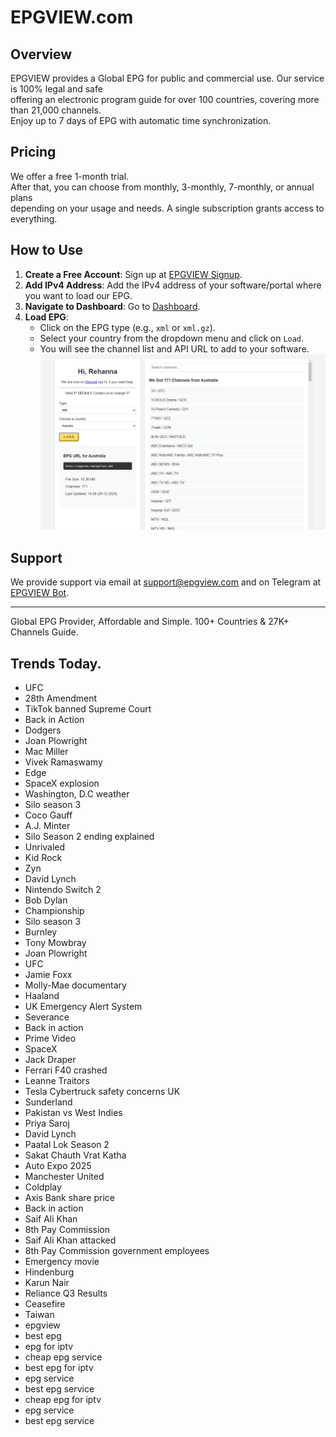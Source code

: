 # EPGVIEW.com



## Overview
EPGVIEW provides a Global EPG for public and commercial use. Our service is 100% legal and safe\
offering an electronic program guide for over 100 countries, covering more than 21,000 channels.\
Enjoy up to 7 days of EPG with automatic time synchronization.

## Pricing
We offer a free 1-month trial. \
After that, you can choose from monthly, 3-monthly, 7-monthly, or annual plans \
depending on your usage and needs. A single subscription grants access to everything.

## How to Use
1. **Create a Free Account**: Sign up at [EPGVIEW Signup](https://epgview.com/signup.php).
2. **Add IPv4 Address**: Add the IPv4 address of your software/portal where you want to load our EPG.
3. **Navigate to Dashboard**: Go to [Dashboard](https://epgview.com/dashboard.php).
4. **Load EPG**:
   - Click on the EPG type (e.g., `xml` or `xml.gz`).
   - Select your country from the dropdown menu and click on `Load`.
   - You will see the channel list and API URL to add to your software.
![EPGVIEW](img/dashboard.png)
## Support
We provide support via email at [support@epgview.com](mailto:support@epgview.com) and on Telegram at [EPGVIEW Bot](https://t.me/epgview_bot).

---

Global EPG Provider, Affordable and Simple. 100+ Countries & 27K+ Channels Guide.

## Trends Today.

- UFC
- 28th Amendment
- TikTok banned Supreme Court
- Back in Action
- Dodgers
- Joan Plowright
- Mac Miller
- Vivek Ramaswamy
- Edge
- SpaceX explosion
- Washington, D.C weather
- Silo season 3
- Coco Gauff
- A.J. Minter
- Silo Season 2 ending explained
- Unrivaled
- Kid Rock
- Zyn
- David Lynch
- Nintendo Switch 2
- Bob Dylan
- Championship
- Silo season 3
- Burnley
- Tony Mowbray
- Joan Plowright
- UFC
- Jamie Foxx
- Molly-Mae documentary
- Haaland
- UK Emergency Alert System
- Severance
- Back in action
- Prime Video
- SpaceX
- Jack Draper
- Ferrari F40 crashed
- Leanne Traitors
- Tesla Cybertruck safety concerns UK
- Sunderland
- Pakistan vs West Indies
- Priya Saroj
- David Lynch
- Paatal Lok Season 2
- Sakat Chauth Vrat Katha
- Auto Expo 2025
- Manchester United
- Coldplay
- Axis Bank share price
- Back in action
- Saif Ali Khan
- 8th Pay Commission
- Saif Ali Khan attacked
- 8th Pay Commission government employees
- Emergency movie
- Hindenburg
- Karun Nair
- Reliance Q3 Results
- Ceasefire
- Taiwan
- epgview
- best epg
- epg for iptv
- cheap epg service
- best epg for iptv
- epg service
- best epg service
- cheap epg for iptv
- epg service
- best epg service
